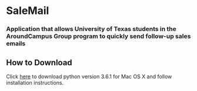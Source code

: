 # SaleMail
### Application that allows University of Texas students in the AroundCampus Group program to quickly send follow-up sales emails


## How to Download
Click [here](https://www.python.org/ftp/python/3.6.1/python-3.6.1-macosx10.6.pkg) to download python version 3.6.1 for Mac OS X and follow installation instructions.
